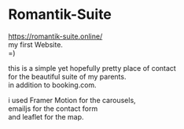 # Romantik-Suite

https://romantik-suite.online/  
my first Website.  
=)  

this is a simple yet hopefully pretty place of contact  
for the beautiful suite of my parents.  
in addition to booking.com.  

i used Framer Motion for the carousels,  
emailjs for the contact form  
and leaflet for the map.  
